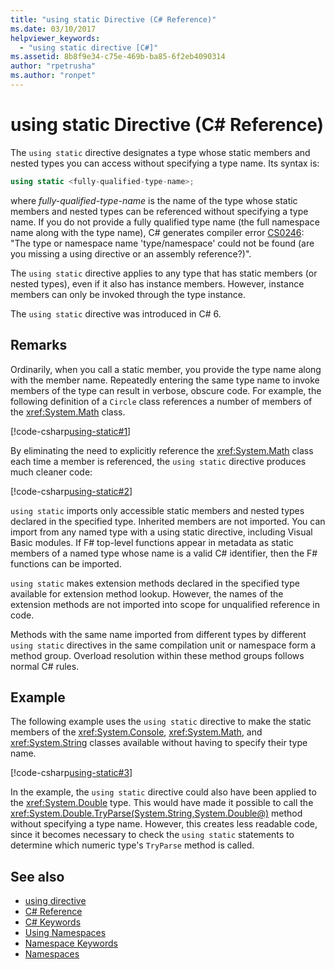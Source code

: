 ```yaml
---
title: "using static Directive (C# Reference)"
ms.date: 03/10/2017
helpviewer_keywords: 
  - "using static directive [C#]"
ms.assetid: 8b8f9e34-c75e-469b-ba85-6f2eb4090314
author: "rpetrusha"
ms.author: "ronpet"
---
```

# using static Directive (C# Reference)

The `using static` directive designates a type whose static members and nested types you can access without specifying a type name. Its syntax is:

```csharp
using static <fully-qualified-type-name>;
```

where *fully-qualified-type-name* is the name of the type whose static members and nested types can be referenced without specifying a type name. If you do not provide a fully qualified type name (the full namespace name along with the type name), C# generates compiler error [CS0246](../compiler-messages/cs0246.md): "The type or namespace name 'type/namespace' could not be found (are you missing a using directive or an assembly reference?)".

The `using static` directive applies to any type that has static members (or nested types), even if it also has instance members. However, instance members can only be invoked through the type instance.

The `using static` directive was introduced in C# 6.

## Remarks
 
Ordinarily, when you call a static member, you provide the type name along with the member name. Repeatedly entering the same type name to invoke members of the type can result in verbose, obscure code. For example, the following definition of a `Circle` class references a number of members of the <xref:System.Math> class.
  
[!code-csharp[using-static#1](../../../../samples/snippets/csharp/language-reference/keywords/using/using-static1.cs#1)]

By eliminating the need to explicitly reference the <xref:System.Math> class each time a member is referenced, the `using static` directive produces much cleaner code:

[!code-csharp[using-static#2](../../../../samples/snippets/csharp/language-reference/keywords/using/using-static2.cs#1)]

`using static` imports only accessible static members and nested types declared in the specified type.  Inherited members are not imported.  You can import from any named type with a using static directive, including Visual Basic modules.  If F# top-level functions appear in metadata as static members of a named type whose name is a valid C# identifier, then the F# functions can be imported.  
  
 `using static` makes extension methods declared in the specified type available for extension method lookup.  However, the names of the extension methods are not imported into scope for unqualified reference in code.  
  
 Methods with the same name imported from different types by different `using static` directives in the same compilation unit or namespace form a method group.  Overload resolution within these method groups follows normal C# rules.  
  
## Example

The following example uses the `using static` directive to make the static members of the <xref:System.Console>, <xref:System.Math>, and <xref:System.String> classes available without having to specify their type name.

[!code-csharp[using-static#3](../../../../samples/snippets/csharp/language-reference/keywords/using/using-static3.cs)]

In the example, the `using static` directive could also have been applied to the <xref:System.Double> type. This would have made it possible to call the <xref:System.Double.TryParse(System.String,System.Double@)> method without specifying a type name. However, this creates less readable code, since it becomes necessary to check the `using static` statements to determine which numeric type's `TryParse` method is called.

## See also

- [using directive](using-directive.md)
- [C# Reference](../../../csharp/language-reference/index.md)
- [C# Keywords](../../../csharp/language-reference/keywords/index.md)
- [Using Namespaces](../../../csharp/programming-guide/namespaces/using-namespaces.md)
- [Namespace Keywords](../../../csharp/language-reference/keywords/namespace-keywords.md)
- [Namespaces](../../../csharp/programming-guide/namespaces/index.md)
